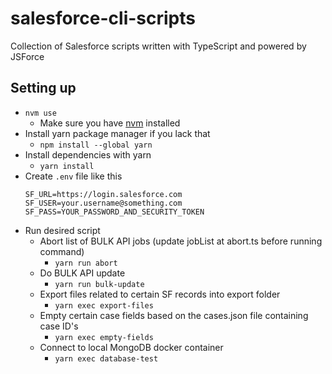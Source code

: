 # salesforce-cli-scripts

Collection of Salesforce scripts written with TypeScript and powered by JSForce

## Setting up

- `nvm use`
  - Make sure you have [nvm](https://github.com/nvm-sh/nvm/blob/master/README.md) installed
- Install yarn package manager if you lack that
  - `npm install --global yarn`
- Install dependencies with yarn
  - `yarn install`
- Create `.env` file like this
  ```
  SF_URL=https://login.salesforce.com
  SF_USER=your.username@something.com
  SF_PASS=YOUR_PASSWORD_AND_SECURITY_TOKEN
  ```
- Run desired script
  - Abort list of BULK API jobs (update jobList at abort.ts before running command)
    - `yarn run abort`
  - Do BULK API update
    - `yarn run bulk-update`
  - Export files related to certain SF records into export folder
    - `yarn exec export-files`
  - Empty certain case fields based on the cases.json file containing case ID's
    - `yarn exec empty-fields`
  - Connect to local MongoDB docker container
    - `yarn exec database-test`
